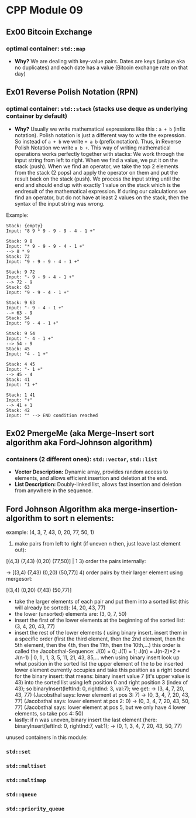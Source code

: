 
# CPP Module 09

## Ex00 Bitcoin Exchange
### optimal container:  `std::map`
- **Why?** We are dealing with key-value pairs. Dates are keys (unique aka no duplicates) and each date has a value (Bitcoin exchange rate on that day)

## Ex01 Reverse Polish Notation (RPN)
### optimal container:  `std::stack` (stacks use deque as underlying container by default)
- **Why?** Usually we write mathematical expressions like this : ```a + b``` (infix notation). Polish notation is just a different way to write the expression. So instead of ```a + b``` we write ```+ a b``` (prefix notation). Thus, in Reverse Polish Notation we write ```a b +```. This way of writing mathematical operations works perfectly together with stacks:
We work through the input string from left to right. When we find a value, we put it on the stack (push). When we find an operator, we take the top 2 elements from the stack (2 pops) and apply the operator on them and put the result back on the stack (push). We process the input string until the end and should end up with exactly 1 value on the stack which is the endresult of the mathematical expression. If during our calculations we find an operator, but do not have at least 2 values on the stack, then the syntax of the input string was wrong.

Example:
```
Stack: {empty}
Input: "8 9 * 9 - 9 - 9 - 4 - 1 +"

Stack: 9 8
Input: "* 9 - 9 - 9 - 4 - 1 +"
--> 8 * 9
Stack: 72
Input: "9 - 9 - 9 - 4 - 1 +"

Stack: 9 72
Input: "- 9 - 9 - 4 - 1 +"
--> 72 - 9
Stack: 63
Input: "9 - 9 - 4 - 1 +"

Stack: 9 63
Input: "- 9 - 4 - 1 +"
--> 63 - 9
Stack: 54
Input: "9 - 4 - 1 +"

Stack: 9 54
Input: "- 4 - 1 +"
--> 54 - 9
Stack: 45
Input: "4 - 1 +"

Stack: 4 45
Input: "- 1 +"
--> 45 - 4
Stack: 41
Input: "1 +"

Stack: 1 41
Input: "+"
--> 41 + 1
Stack: 42
Input: "" --> END condition reached
```

## Ex02 PmergeMe (aka Merge-Insert sort algorithm aka Ford-Johnson algorithm)
### containers (2 different ones):  `std::vector`, `std::list`
- **Vector Description:** Dynamic array, provides random access to elements, and allows efficient insertion and deletion at the end.
- **List Description:** Doubly-linked list, allows fast insertion and deletion from anywhere in the sequence.

## Ford Johnson Algorithm aka merge-insertion-algorithm to sort n elements:
example: (4, 3, 7, 43, 0, 20, 77, 50, 1)
1) make pairs from left to right (if uneven n then, just leave last element out):
   
  [(4,3) (7,43) (0,20) (77,50)]  | 1
3) order the pairs internally:
   
  -> [(3,4) (7,43) (0,20) (50,77)] 
4) order pairs by their larger element using mergesort:

[(3,4) (0,20) (7,43) (50,77)]
- take the larger elements of each pair and put them into a sorted list (this will already be sorted):
  (4, 20, 43, 77)
- the lower (unsorted) elements are:
  (3, 0, 7, 50)
- insert the first of the lower elements at the beginning of the sorted list:
  (3, 4, 20, 43, 77)
- insert the rest of the lower elements ( using binary insert. insert them in a specific order (first the third element, then the 2nd element, then the 5th element, then the 4th, then the 11th, then the 10th,...)
  this order is called the Jacobsthal-Sequence: J(0) = 0; J(1) = 1; J(n) = J(n-2)*2 + J(n-1) | 0, 1 , 1, 3, 5, 11, 21, 43, 85,...
  when using binary insert look up what position in the sorted list the upper element of the to be inserted lower element currently occupies and take this position as a right bound for the binary insert:
  that means: binary insert value 7 (it's upper value is 43) into the sorted list using left position 0 and right position 3 (index of 43); so binaryInsert(leftInd: 0, rightInd: 3, val:7);
  we get:
  -> (3, 4, 7, 20, 43, 77) (Jacobsthal says: lower element at pos 3: 7)
  -> (0, 3, 4, 7, 20, 43, 77) (Jacobsthal says: lower element at pos 2: 0)
  -> (0, 3, 4, 7, 20, 43, 50, 77) (Jacobsthal says: lower element at pos 5, but we only have 4 lower elements, so take pos 4: 50)
- lastly: if n was uneven, binary insert the last element (here: binaryInsert(leftInd: 0, rightInd:7, val:1);
  -> (0, 1, 3, 4, 7, 20, 43, 50, 77)

unused containers in this module:
### `std::set`
### `std::multiset`
### `std::multimap`
### `std::queue`
### `std::priority_queue`
